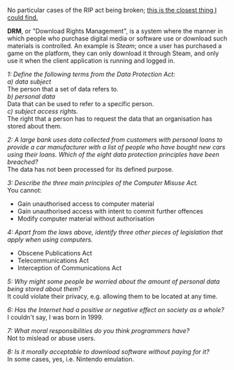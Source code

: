 No particular cases of the RIP act being broken;
[this is the closest thing I could find.](https://www.theguardian.com/world/2014/oct/12/police-ripa-powers-journalists-surveillance)

**DRM**, or "Download Rights Management", is a system where the manner in which people who purchase digital media 
or software use or download such materials is controlled.
An example is *Steam*; once a user has purchased a game on the platform, they can only download it through Steam, 
and only use it when the client application is running and logged in.



*1:  Define the following terms from the Data Protection Act:*
<br>*a)  data subject*
<br> The person that a set of data refers to.
<br>*b)  personal data*
<br> Data that can be used to refer to a specific person.
<br>*c)  subject access rights.*
<br>The right that a person has to request the data that an organisation has stored about them.

*2:  A large bank uses data collected from customers with personal loans to provide a car manufacturer with a list of people who have bought new cars using their loans. Which of the eight data protection principles have been breached?*
<br> The data has not been processed for its defined purpose.

*3:  Describe the three main principles of the Computer Misuse Act.*
<br> You cannot:
- Gain unauthorised access to computer material
- Gain unauthorised access with intent to commit further offences
- Modify computer material without authorisation

*4:  Apart from the laws above, identify three other pieces of legislation that apply when using computers.*
- Obscene Publications Act
- Telecommunications Act
- Interception of Communications Act

*5:  Why might some people be worried about the amount of personal data being stored about them?*
<br> It could violate their privacy, e.g. allowing them to be located at any time.

*6:  Has the Internet had a positive or negative effect on society as a whole?*
<br> I couldn't say, I was born in 1999.

*7:  What moral responsibilities do you think programmers have?*
<br> Not to mislead or abuse users.

*8:  Is it morally acceptable to download software without paying for it?*
<br> In some cases, yes, i.e. Nintendo emulation.
